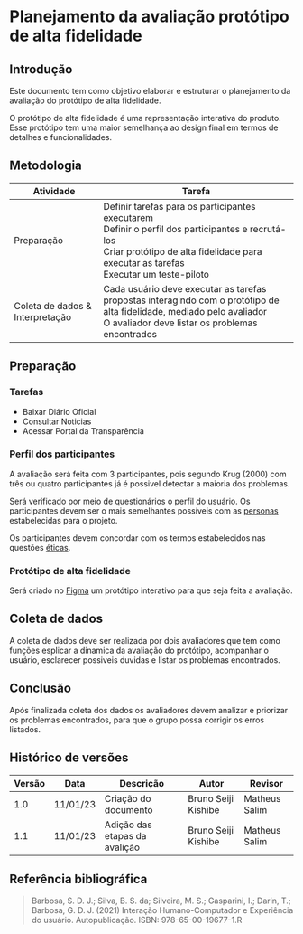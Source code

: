 # Planejamento da avaliação protótipo de alta fidelidade

## Introdução

Este documento tem como objetivo elaborar e estruturar o planejamento da avaliação do protótipo de alta fidelidade.

O protótipo de alta fidelidade é uma representação interativa do produto. Esse protótipo tem uma maior semelhança ao design final em termos de detalhes e funcionalidades.

## Metodologia

| Atividade                       | Tarefa                                                                                                                                                                                               |
| ------------------------------- | ---------------------------------------------------------------------------------------------------------------------------------------------------------------------------------------------------- |
| Preparação                      | Definir tarefas para os participantes executarem<br> Definir o perfil dos participantes e recrutá-los<br>Criar protótipo de alta fidelidade para executar as tarefas<br>Executar um teste-piloto<br> |
| Coleta de dados & Interpretação | Cada usuário deve executar as tarefas propostas interagindo com o protótipo de alta fidelidade, mediado pelo avaliador<br> O avaliador deve listar os problemas encontrados<br>                      |

## Preparação

### Tarefas

- Baixar Diário Oficial
- Consultar Noticias
- Acessar Portal da Transparência

### Perfil dos participantes

A avaliação será feita com 3 participantes, pois segundo Krug (2000) com três ou quatro participantes já é possivel detectar a maioria dos problemas.

Será verificado por meio de questionários o perfil do usuário. Os participantes devem ser o mais semelhantes possíveis com as [personas](https://interacao-humano-computador.github.io/2022.2-Prefeitura_Patos_de_Minas/Analise_de_Requisitos/personas) estabelecidas para o projeto.

Os participantes devem concordar com os termos estabelecidos nas questões [éticas](https://interacao-humano-computador.github.io/2022.2-Prefeitura_Patos_de_Minas/Analise_de_Requisitos/questoes_eticas/).

### Protótipo de alta fidelidade

Será criado no [Figma](https://www.figma.com/) um protótipo interativo para que seja feita a avaliação.

## Coleta de dados

A coleta de dados deve ser realizada por dois avaliadores que tem como funções esplicar a dinamica da avaliação do protótipo, acompanhar o usuário, esclarecer possiveis duvidas e listar os problemas encontrados.

## Conclusão

Após finalizada coleta dos dados os avaliadores devem analizar e priorizar os problemas encontrados, para que o grupo possa corrigir os erros listados.

## Histórico de versões

| Versão | Data     | Descrição                     | Autor               | Revisor       |
| ------ | -------- | ----------------------------- | ------------------- | ------------- |
| 1.0    | 11/01/23 | Criação do documento          | Bruno Seiji Kishibe | Matheus Salim |
| 1.1    | 11/01/23 | Adição das etapas da avalição | Bruno Seiji Kishibe | Matheus Salim |

## Referência bibliográfica

> Barbosa, S. D. J.; Silva, B. S. da; Silveira, M. S.; Gasparini, I.; Darin, T.; Barbosa, G. D. J. (2021) Interação Humano-Computador e Experiência do usuário. Autopublicação. ISBN: 978-65-00-19677-1.R
